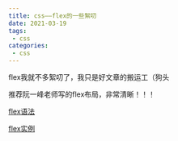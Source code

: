 ```yaml
---
title: css——flex的一些絮叨
date: 2021-03-19
tags:
 - css
categories: 
 - css
---
```


flex我就不多絮叨了，我只是好文章的搬运工（狗头

推荐阮一峰老师写的flex布局，非常清晰！！！

[flex语法](http://www.ruanyifeng.com/blog/2015/07/flex-grammar.html)

[flex实例](http://www.ruanyifeng.com/blog/2015/07/flex-examples.html)